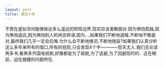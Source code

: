 ```yaml
---
layout: post
title: 漂泊十年
---
```

不管在虚拟空间能够抵达多么遥远的知性边界,现实应该勇敢面对.因为惧怕孤独,因为惧怕遥远,因为惧怕别人的闲言碎语,因为...,如果我们不断地退缩,不断地不敢面对,最终我们几乎一定会后悔.为什么会不断地推迟,不断地拖延?如果我们认真分析这么多年来所有的借口,所有的抱怨,只会发现4个字————怨天尤人.我们无论读再多书,看再多外国电视剧,好像都是为了超脱,为了逃避,为了回避现时的、近在眼前、迫在眉睫的问题所在.
